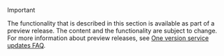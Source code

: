 > [!IMPORTANT]
> The functionality that is described in this section is available as part of a preview release. The content and the functionality are subject to change. For more information about preview releases, see [One version service updates FAQ](/dynamics365/unified-operations/fin-and-ops/get-started/one-version).